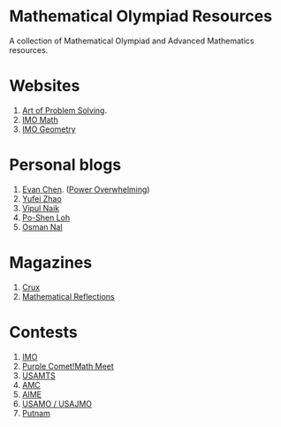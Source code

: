 # Mathematical Olympiad Resources
A collection of Mathematical Olympiad and Advanced Mathematics resources.

# Websites
1. [Art of Problem Solving](https://artofproblemsolving.com/).
1. [IMO Math](https://imomath.com)
1. [IMO Geometry](https://imogeometry.blogspot.com)

# Personal blogs
1. [Evan Chen](http://web.evanchen.cc). ([Power Overwhelming](https://usamo.wordpress.com/))
1. [Yufei Zhao](http://yufeizhao.com/olympiad)
1. [Vipul Naik](https://www.cmi.ac.in/~vipul/)
1. [Po-Shen Loh](https://www.math.cmu.edu/~ploh/olympiad.shtml)
1. [Osman Nal](https://www.youtube.com/user/osmannal)

# Magazines
1. [Crux](https://cms.math.ca/crux/)
1. [Mathematical Reflections](https://www.awesomemath.org/mathematical-reflections/current-issue/)

# Contests
1. [IMO](https://www.imo-official.org/)
1. [Purple Comet!Math Meet](https://purplecomet.org)
1. [USAMTS](https://usamts.org)
1. [AMC](https://www.maa.org/math-competitions/about-amc)
1. [AIME](https://www.maa.org/math-competitions/invitational-competitions#AIME)
1. [USAMO / USAJMO](https://www.maa.org/math-competitions/invitational-competitions#USAJMO)
1. [Putnam](https://www.maa.org/math-competitions/putnam-competition)
